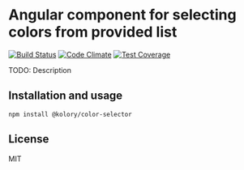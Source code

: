 # Angular component for selecting colors from provided list
[![Build Status](https://travis-ci.org/kolory/angular-match-style-to-background.svg?branch=master)](https://travis-ci.org/kolory/angular-match-style-to-background)
[![Code Climate](https://codeclimate.com/github/kolory/angular-match-style-to-background/badges/gpa.svg)](https://codeclimate.com/github/kolory/angular-match-style-to-background)
[![Test Coverage](https://codeclimate.com/github/kolory/angular-match-style-to-background/badges/coverage.svg)](https://codeclimate.com/github/kolory/angular-match-style-to-background/coverage)

TODO: Description

## Installation and usage

```
npm install @kolory/color-selector
```

## License
MIT
